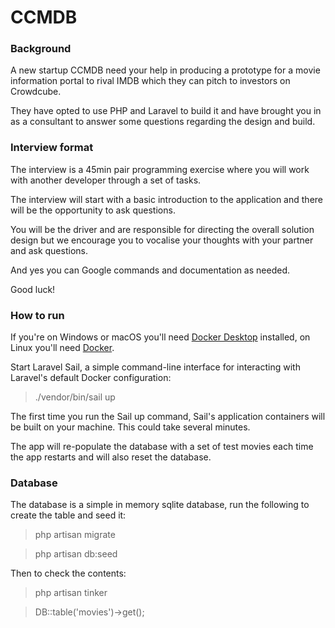 # CCMDB

### Background
A new startup CCMDB need your help in producing a prototype for a movie information portal to rival IMDB which they can pitch to investors on Crowdcube.

They have opted to use PHP and Laravel to build it and have brought you in as a consultant to answer some questions regarding the design and build.

### Interview format
The interview is a 45min pair programming exercise where you will work with another developer through a set of tasks.

The interview will start with a basic introduction to the application and there will be the opportunity to ask questions.

You will be the driver and are responsible for directing the overall solution design but we encourage you to vocalise your thoughts with your partner and ask questions.

And yes you can Google commands and documentation as needed.

Good luck!

### How to run
If you're on Windows or macOS you'll need [Docker Desktop](https://www.docker.com/products/docker-desktop) installed, on Linux you'll need [Docker](https://www.docker.com/). 

Start Laravel Sail, a simple command-line interface for interacting with Laravel's default Docker configuration:

> ./vendor/bin/sail up

The first time you run the Sail up command, Sail's application containers will be built on your machine. This could take several minutes.

The app will re-populate the database with a set of test movies each time the app restarts and will also reset the database.

### Database

The database is a simple in memory sqlite database, run the following to create the table and seed it:

>php artisan migrate

>php artisan db:seed

Then to check the contents:

>php artisan tinker

>DB::table('movies')->get();
